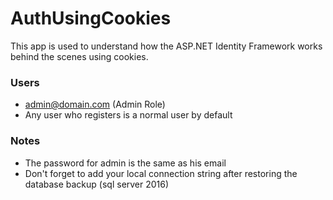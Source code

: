 # AuthUsingCookies
This app is used to understand how the ASP.NET Identity Framework works behind the scenes using cookies.


### Users

- admin@domain.com (Admin Role)
- Any user who registers is a normal user by default

### Notes

- The password for admin is the same as his email
- Don't forget to add your local connection string after restoring the database backup (sql server 2016)
